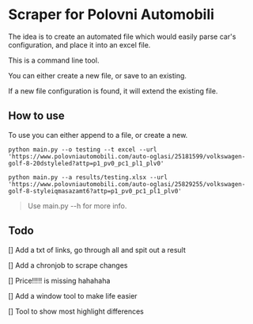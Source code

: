 # Scraper for Polovni Automobili 

The idea is to create an automated file which would easily parse car's configuration, and place it into an  excel file.

This is a command line tool.

You can either create a new file, or save to an existing.

If a new file configuration is found, it will extend the existing file.

## How to use

To use you can either append to a file, or create a new.


```
python main.py --o testing --t excel --url 'https://www.polovniautomobili.com/auto-oglasi/25181599/volkswagen-golf-8-20dstyleled?attp=p1_pv0_pc1_pl1_plv0'

python main.py --a results/testing.xlsx --url 'https://www.polovniautomobili.com/auto-oglasi/25829255/volkswagen-golf-8-styleiqmasazamt6?attp=p1_pv0_pc1_pl1_plv0'
```

> Use main.py --h for more info.

## Todo

[] Add a txt of links, go through all and spit out a result

[] Add a chronjob to scrape changes

[] Price!!!!! is missing hahahaha

[] Add a window tool to make life easier

[] Tool to show most highlight differences